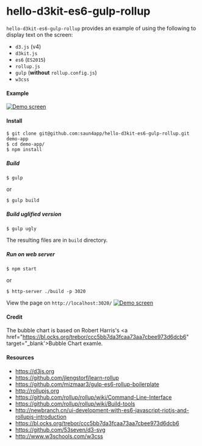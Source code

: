 # hello-d3kit-es6-gulp-rollup

`hello-d3kit-es6-gulp-rollup` provides an example of using the following to display text on the screen:
- `d3.js` (v4)
- `d3kit.js`
- `es6` (`ES2015`)
- `rollup.js`
- `gulp` (**without** `rollup.config.js`)
- `w3css`

#### Example
<a href="https://saun4app.github.io/hello-d3kit-es6-gulp-rollup" target="_blank">
    <img src="https://raw.github.com/saun4app/hello-d3kit-es6-gulp-rollup/master/demo-screen.png"
         alt="Demo screen"/>
</a>

#### Install
```
$ git clone git@github.com:saun4app/hello-d3kit-es6-gulp-rollup.git demo-app
$ cd demo-app/
$ npm install
```

##### Build
```
$ gulp
```
or
```
$ gulp build
```

##### Build uglified version
```
$ gulp ugly
```
The resulting files are in `build` directory.

##### Run on web server
```
$ npm start
```
or
```
$ http-server ./build -p 3020
```
View the page on `http://localhost:3020/`
<a href="https://saun4app.github.io/hello-d3kit-es6-rollup" target="_blank">
    <img src="https://raw.github.com/saun4app/hello-d3kit-es6-gulp-rollup/master/demo-screen.png"
         alt="Demo screen"/>
</a>

#### Credit
The bubble chart is based on Robert Harris's <a href="https://bl.ocks.org/trebor/ccc5bb7da3fcaa73aa7cbee973d6dcb6" target="_blank'>Bubble Chart examle</a>.

#### Resources
- https://d3js.org
- https://github.com/jlengstorf/learn-rollup
- https://github.com/mizmaar3/gulp-es6-rollup-boilerplate
- http://rollupjs.org
- https://github.com/rollup/rollup/wiki/Command-Line-Interface
- https://github.com/rollup/rollup/wiki/Build-tools
- http://newbranch.cn/ui-development-with-es6-javascript-riotjs-and-rollupjs-introduction
- https://bl.ocks.org/trebor/ccc5bb7da3fcaa73aa7cbee973d6dcb6
- https://github.com/53seven/d3-svg
- http://www.w3schools.com/w3css
